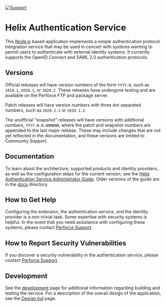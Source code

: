 [![Support](https://img.shields.io/badge/Support-Official-green.svg)](mailto:support@perforce.com)

# Helix Authentication Service

This [Node.js](http://nodejs.org) based application implements a simple
authentication protocol integration service that may be used in concert with
systems wanting to permit users to authenticate with external identity systems.
It currently supports the OpenID Connect and SAML 2.0 authentication protocols.

## Versions

Official releases will have version numbers of the form `YYYY.N`, such as
`2019.1`, `2020.1`, or `2020.2`. These releases have undergone testing and are
available on the Perforce FTP and package server.

Patch releases will have version numbers with three dot separated numbers, such
as `2020.1.1` or `2019.1.2`.

The unofficial "snapshot" releases will have versions with additional numbers,
`YYYY.N.N.NNNNNN`, where the patch and snapshot numbers are appended to the last
major release. These may include changes that are not yet reflected in the
documentation, and these versions are limited to Community Support.

## Documentation

To learn about the architecture, supported products and identity providers, as well as the  configuration steps for the current version, see the [Helix Authentication Service Administrator Guide](https://www.perforce.com/manuals/helix-auth-svc/). Older versions of the guide are in the [docs](./docs) directory.

## How to Get Help

Configuring the extension, the authentication service, and the identity provider
is a non-trivial task. Some expertise with security systems is helpful. In the
event that you need assistance with configuring these systems, please contact
[Perforce Support](https://www.perforce.com/support/request-support).

## How to Report Security Vulnerabilities

If you discover a security vulnerability in the authentication service, please contact [Perforce Support](https://www.perforce.com/support/request-support).

## Development

See the [development](./docs/Development.md) page for additional information
regarding building and testing the service. For a description of the overall
design of the application, see the [Design.md](./docs/Design.md) page.
